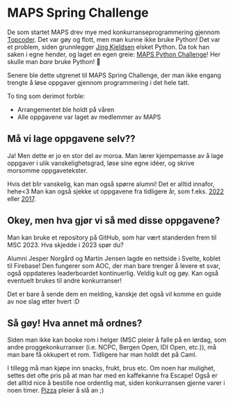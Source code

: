 # MAPS Spring Challenge

De som startet MAPS drev mye med konkurranseprogrammering gjennom [Topcoder](https://www.topcoder.com/). Det var gøy og flott, men man kunne ikke bruke Python! Det var et problem, siden grunnlegger [Jing Kjeldsen](https://www.linkedin.com/in/jing-ven%C3%A5s-kjeldsen-64083828/?originalSubdomain=no) elsket Python. Da tok han saken i egne hender, og laget en egen greie: [MAPS Python Challenge](https://github.com/MAPSuio/python-challenge-2014)! Her skulle man _bare_ bruke Python! :snake:

Senere ble dette utgrenet til MAPS Spring Challenge, der man ikke engang trengte å løse oppgaver gjennom programmering i det hele tatt.

To ting som derimot forble:

- Arrangementet ble holdt på våren
- Alle oppgavene var laget av medlemmer av MAPS

## Må vi lage oppgavene selv??

Ja! Men dette er jo en stor del av moroa. Man lærer kjempemasse av å lage oppgaver i ulik vanskelighetsgrad, løse sine egne idéer, og skrive morsomme oppgavetekster.

Hvis det blir vanskelig, kan man også spørre alumni! Det er alltid innafor, hehe\<3 Man kan også sjekke ut oppgavene fra tidligere år, som f.eks. [2022](https://github.com/MAPSuio/Spring-Challenge-22) eller [2017](https://github.com/MAPSuio/spring-challenge17).

## Okey, men hva gjør vi så med disse oppgavene?

Man kan bruke et repository på GitHub, som har vært standerden frem til MSC 2023. Hva skjedde i 2023 spør du?

Alumni Jesper Norgård og Martin Jensen lagde en nettside i Svelte, koblet til Firebase! Den fungerer som AOC, der man bare trenger å levere et svar, også oppdateres leaderboardet kontinuerlig. Veldig kult og gøy. Kan også eventuelt brukes til andre konkurranser!

Det er bare å sende dem en melding, kanskje det også vil komme en guide av noe slag etter hvert \:D

## Så gøy! Hva annet må ordnes?

Siden man ikke kan booke rom i helger (MSC pleier å falle på en lørdag, som andre proggekonkurranser (i.e. NCPC, Bergen Open, IDI Open, etc.)), må man bare få okkupert et rom. Tidligere har man holdt det på Caml.

I tillegg må man kjøpe inn snacks, frukt, brus etc. Om noen har mulighet, settes det ofte pris på at man har med en kaffekanne fra Escape! Også er det alltid nice å bestille noe ordentlig mat, siden konkurransen gjerne varer i noen timer. [Pizza](https://github.com/MAPSuio/intern/blob/master/MAPS%20101/PIZZA.md) pleier å slå an \;\)
